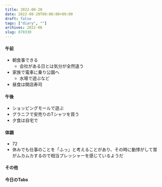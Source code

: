 ```yaml
---
title: 2022-08-20
date: 2022-08-20T00:00:00+09:00
draft: false
tags: ["diary", ""]
archives: 2022-08
slug: 870330
---
```

#### 午前
- 朝食事できる
  - 会社がある日とは気分が全然違う
- 家族で電車に乗り公園へ
  - 水場で遊ぶなど
- 昼食は開店寿司 
#### 午後
- ショッピングモールで遊ぶ
- グラニフで安売りのTシャツを買う
- 夕食は自宅で
#### 体調
- 72
- 休みでも仕事のことを「ふっ」と考えることがあり、その時に動悸がして胃がムカムカするので相当プレッシャーを感じているようだ
#### その他
#### 今日のTabs